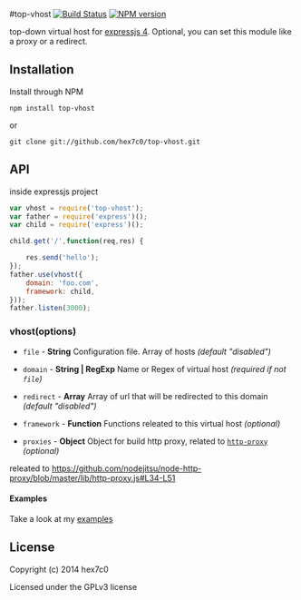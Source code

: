 #top-vhost [![Build Status](https://travis-ci.org/hex7c0/top-vhost.svg?branch=master)](https://travis-ci.org/hex7c0/top-vhost) [![NPM version](https://badge.fury.io/js/top-vhost.svg)](http://badge.fury.io/js/top-vhost)

top-down virtual host for [expressjs 4](http://expressjs.com/). Optional, you can set this module like a proxy or a redirect.

## Installation

Install through NPM

```
npm install top-vhost
```
or
```
git clone git://github.com/hex7c0/top-vhost.git
```

## API

inside expressjs project
```js
var vhost = require('top-vhost');
var father = require('express')();
var child = require('express')();

child.get('/',function(req,res) {

    res.send('hello');
});
father.use(vhost({
    domain: 'foo.com',
    framework: child,
}));
father.listen(3000);
```

### vhost(options)

 - `file` - **String** Configuration file. Array of hosts *(default "disabled")*
 - `domain` - **String | RegExp** Name or Regex of virtual host *(required if not `file`)*
 - `redirect` - **Array** Array of url that will be redirected to this domain *(default "disabled")*
 
 - `framework` - **Function** Functions releated to this virtual host *(optional)*
 
 - `proxies` - **Object** Object for build http proxy, related to [`http-proxy`](https://github.com/nodejitsu/node-http-proxy) *(optional)*

releated to https://github.com/nodejitsu/node-http-proxy/blob/master/lib/http-proxy.js#L34-L51

#### Examples

Take a look at my [examples](https://github.com/hex7c0/top-vhost/tree/master/examples)

## License
Copyright (c) 2014 hex7c0

Licensed under the GPLv3 license
